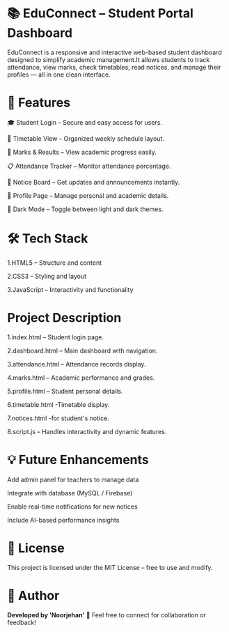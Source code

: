 # 📚 EduConnect – Student Portal Dashboard 

 EduConnect is a responsive and interactive web-based student dashboard designed to simplify academic management.It allows students to track attendance, view marks, check timetables, read notices, and manage their profiles — all in one clean interface.



# 🚀 Features

🎓 Student Login – Secure and easy access for users.

📅 Timetable View – Organized weekly schedule layout.

🧮 Marks & Results – View academic progress easily.

📋 Attendance Tracker – Monitor attendance percentage.

📢 Notice Board – Get updates and announcements instantly.

👤 Profile Page – Manage personal and academic details.

🌙 Dark Mode – Toggle between light and dark themes.





# 🛠️ Tech Stack

1.HTML5 – Structure and content

2.CSS3 – Styling and layout

3.JavaScript – Interactivity and functionality

# Project Description

1.index.html – Student login page.

2.dashboard.html – Main dashboard with navigation.

3.attendance.html – Attendance records display.

4.marks.html – Academic performance and grades.

5.profile.html – Student personal details.

6.timetable.html -Timetable display.

7.notices.html -for student's notice.

8.script.js – Handles interactivity and dynamic features.






# 💡 Future Enhancements

Add admin panel for teachers to manage data

Integrate with database (MySQL / Firebase)

Enable real-time notifications for new notices

Include AI-based performance insights




# 📄 License

This project is licensed under the MIT License – free to use and modify.



# 🌟 Author

**Developed by 'Noorjehan'**
💌
Feel free to connect for collaboration or feedback!
